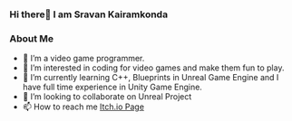 ### Hi there👋 I am Sravan Kairamkonda

### About Me
- 👋 I’m a video game programmer.
- 👀 I’m interested in coding for video games and make them fun to play.
- 🌱 I’m currently learning C++, Blueprints in Unreal Game Engine and I have full time experience in Unity Game Engine.
- 💞️ I’m looking to collaborate on Unreal Project
- 📫 How to reach me [Itch.io Page](https://sravangamedev.itch.io)


<!---
SravanGameDev/SravanGameDev is a ✨ special ✨ repository because its `README.md` (this file) appears on your GitHub profile.
You can click the Preview link to take a look at your changes.
--->
